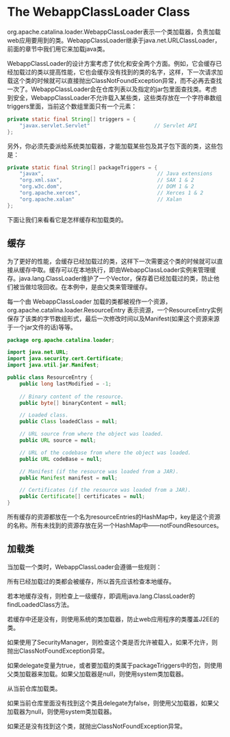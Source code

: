 # The WebappClassLoader Class

org.apache.catalina.loader.WebappClassLoader表示一个类加载器，负责加载web应用要用到的类。WebappClassLoader继承于java.net.URLClassLoader，前面的章节中我们用它来加载java类。

WebappClassLoader的设计方案考虑了优化和安全两个方面。例如，它会缓存已经加载过的类以提高性能，它也会缓存没有找到的类的名字，这样，下一次请求加载这个类的时候就可以直接抛出ClassNotFoundException异常，而不必再去查找一次了。WebappClassLoader会在仓库列表以及指定的jar包里面查找类。考虑到安全，WebappClassLoader不允许载入某些类，这些类存放在一个字符串数组triggers里面，当前这个数组里面只有一个元素：

```java
private static final String[] triggers = {
    "javax.servlet.Servlet"                     // Servlet API
};
```

另外，你必须先委派给系统类加载器，才能加载某些包及其子包下面的类，这些包是：

```java
private static final String[] packageTriggers = {
    "javax",                                     // Java extensions
    "org.xml.sax",                               // SAX 1 & 2
    "org.w3c.dom",                               // DOM 1 & 2
    "org.apache.xerces",                         // Xerces 1 & 2
    "org.apache.xalan"                           // Xalan
};
```

下面让我们来看看它是怎样缓存和加载类的。

## 缓存

为了更好的性能，会缓存已经加载过的类，这样下一次需要这个类的时候就可以直接从缓存中取。缓存可以在本地执行，即由WebappClassLoader实例来管理缓存。java.lang.ClassLoader维护了一个Vector，保存着已经加载过的类，防止他们被当做垃圾回收。在本例中，是由父类来管理缓存。

每一个由 WebappClassLoader 加载的类都被视作一个资源，org.apache.catalina.loader.ResourceEntry 表示资源，一个ResourceEntry实例保存了该类的字节数组形式，最后一次修改时间以及Manifest(如果这个资源来源于一个jar文件的话)等等。

```java
package org.apache.catalina.loader;

import java.net.URL;
import java.security.cert.Certificate;
import java.util.jar.Manifest;

public class ResourceEntry {
    public long lastModified = -1;
    
    // Binary content of the resource.
    public byte[] binaryContent = null;

    // Loaded class.
    public Class loadedClass = null;

    // URL source from where the object was loaded.
    public URL source = null;

    // URL of the codebase from where the object was loaded.
    public URL codeBase = null;

    // Manifest (if the resource was loaded from a JAR).
    public Manifest manifest = null;

    // Certificates (if the resource was loaded from a JAR).
    public Certificate[] certificates = null;
}
```

所有缓存的资源都放在一个名为resourceEntries的HashMap中，key是这个资源的名称。所有未找到的资源存放在另一个HashMap中——notFoundResources。

## 加载类

当加载一个类时，WebappClassLoader会遵循一些规则：

所有已经加载过的类都会被缓存，所以首先应该检查本地缓存。

若本地缓存没有，则检查上一级缓存，即调用java.lang.ClassLoader的findLoadedClass方法。

若缓存中还是没有，则使用系统的类加载器，防止web应用程序的类覆盖J2EE的类。

如果使用了SecurityManager，则检查这个类是否允许被载入，如果不允许，则抛出ClassNotFoundException异常。

如果delegate变量为true，或者要加载的类属于packageTriggers中的包，则使用父类加载器来加载。如果父加载器是null，则使用system类加载器。

从当前仓库加载类。

如果当前仓库里面没有找到这个类且delegate为false，则使用父加载器，如果父加载器为null，则使用system类加载器。

如果还是没有找到这个类，就抛出ClassNotFoundException异常。



